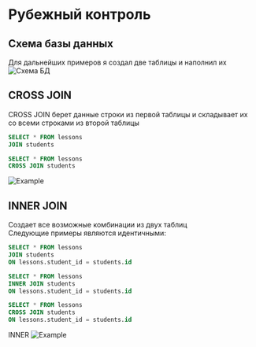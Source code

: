 # Рубежный контроль

## Схема базы данных
Для дальнейших примеров я создал две таблицы и наполнил их\
![Схема БД](https://sun9-7.userapi.com/impg/AlU02x7ogqTbhw8dY_FmTyY247CTOeeebTf6Ng/VIAzzSFyTUE.jpg?size=300x404&quality=96&sign=da7f44ecea37540c24615df72bfe6a01&type=album)
## CROSS JOIN
CROSS JOIN берет данные строки из первой таблицы и складывает их со всеми строками из второй таблицы
```sql 
SELECT * FROM lessons 
JOIN students 
```
```sql 
SELECT * FROM lessons 
CROSS JOIN students 
```
![Example](https://sun9-30.userapi.com/impg/q--ZEPhXtqwexHXcF67rsrdgGtZOTODrmIP7zA/wTG43g-3ES0.jpg?size=829x737&quality=96&sign=f93dd05501dd7aa084728334b9a89758&type=album)
## INNER JOIN
Создает все возможные комбинации из двух таблиц\
Следующие примеры являются идентичными:
```sql 
SELECT * FROM lessons 
JOIN students 
ON lessons.student_id = students.id
```
```sql 
SELECT * FROM lessons 
INNER JOIN students 
ON lessons.student_id = students.id
```
```sql 
SELECT * FROM lessons 
CROSS JOIN students 
ON lessons.student_id = students.id
```
INNER
![Example](https://sun9-9.userapi.com/impg/Cdkk7CV8LSsCZbiP5D7NsoUVuVtBhpUJURG8ZA/pSQLEDz_acs.jpg?size=838x356&quality=96&sign=4d0bad1ada9bb2915697f1b4172732f3&type=album)